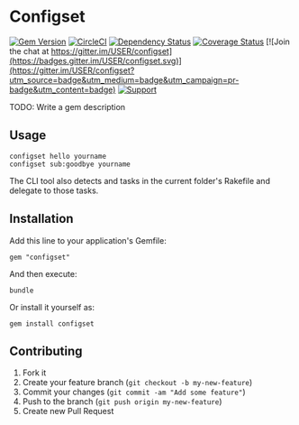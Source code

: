 # Configset

[![Gem Version](https://badge.fury.io/rb/configset.png)](http://badge.fury.io/rb/configset)
[![CircleCI](https://circleci.com/gh/USER/configset.svg?style=svg)](https://circleci.com/gh/USER/configset)
[![Dependency Status](https://gemnasium.com/USER/configset.png)](https://gemnasium.com/USER/configset)
[![Coverage Status](https://coveralls.io/configsets/USER/configset/badge.png)](https://coveralls.io/r/USER/configset)
[![Join the chat at https://gitter.im/USER/configset](https://badges.gitter.im/USER/configset.svg)](https://gitter.im/USER/configset?utm_source=badge&utm_medium=badge&utm_campaign=pr-badge&utm_content=badge)
[![Support](https://img.shields.io/badge/get-support-blue.svg)](https://boltops.com?utm_source=badge&utm_medium=badge&utm_campaign=configset)

TODO: Write a gem description

## Usage

    configset hello yourname
    configset sub:goodbye yourname

The CLI tool also detects and tasks in the current folder's Rakefile and delegate to those tasks.

## Installation

Add this line to your application's Gemfile:

    gem "configset"

And then execute:

    bundle

Or install it yourself as:

    gem install configset

## Contributing

1. Fork it
2. Create your feature branch (`git checkout -b my-new-feature`)
3. Commit your changes (`git commit -am "Add some feature"`)
4. Push to the branch (`git push origin my-new-feature`)
5. Create new Pull Request
